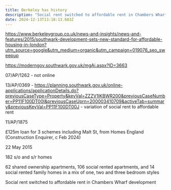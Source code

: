 ```yaml
---
title: Berkeley has history
description: "Social rent switched to affordable rent in Chambers Wharf development "
date: 2024-12-13T13:18:13.603Z
---
```

<https://www.berkeleygroup.co.uk/news-and-insights/news-and-features/2015/southwark-development-sets-new-standard-for-affordable-housing-in-london?utm_source=google&utm_medium=organic&utm_campaign=019076_seo_sweepup>

<https://moderngov.southwark.gov.uk/mgAi.aspx?ID=3663>

07/AP/1262  - not online

13/AP/0369 - <https://planning.southwark.gov.uk/online-applications/applicationDetails.do?previousCaseType=Property&keyVal=ZZZV1IKBWR200&previousCaseNumber=PP11F100DT00I&previousCaseUprn=200003410709&activeTab=summary&previousKeyVal=PP11F100DT00J> - variation of social rent to affordable rent

11/AP/1875

£125m loan for 3 schemes including Malt St, from Homes England (Construction Enquirer, c Feb 2024)

22 May 2015

182 s/o and s/r homes

62 shared ownership apartments, 106 social rented apartments, and 14 social rented family homes in a mix of one, two and three bedroom styles

Social rent switched to affordable rent in Chambers Wharf development